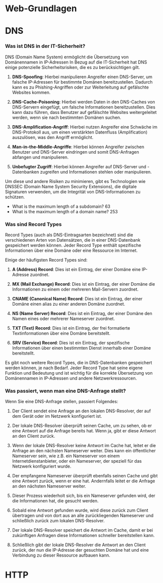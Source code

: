 # Web-Grundlagen

# DNS
### Was ist DNS in der IT-Sicherheit?
DNS (Domain Name System) ermöglicht die Übersetzung von Domänennamen in IP-Adressen  In Bezug auf die IT-Sicherheit hat DNS einige potenzielle Sicherheitsrisiken, die es zu berücksichtigen gilt.

1.  **DNS-Spoofing**: Hierbei manipulieren Angreifer einen DNS-Server, um falsche IP-Adressen für bestimmte Domänen bereitzustellen. Dadurch kann es zu Phishing-Angriffen oder zur Weiterleitung auf gefälschte Websites kommen.
    
2.  **DNS-Cache-Poisoning**: Hierbei werden Daten in den DNS-Caches von DNS-Servern eingefügt, um falsche Informationen bereitzustellen. Dies kann dazu führen, dass Benutzer auf gefälschte Websites weitergeleitet werden, wenn sie nach bestimmten Domänen suchen.
    
3.  **DNS-Amplification-Angriff**: Hierbei nutzen Angreifer eine Schwäche im DNS-Protokoll aus, um einen verstärkten Datenfluss (Amplification) auszulösen, was den Angriff ermöglicht.
    
4.  **Man-in-the-Middle-Angriffe**: Hierbei können Angreifer zwischen Benutzer und DNS-Server eindringen und somit DNS-Anfragen abfangen und manipulieren.
    
5.  **Unbefugter Zugriff**: Hierbei können Angreifer auf DNS-Server und -Datenbanken zugreifen und Informationen stehlen oder manipulieren.

Um diese und andere Risiken zu minimieren, gibt es Technologien wie DNSSEC (Domain Name System Security Extensions), die digitale Signaturen verwenden, um die Integrität von DNS-Informationen zu schützen.

- What is the maximum length of a subdomain? 63
- What is the maximum length of a domain name? 253

### Was sind Record Types
Record Types (auch als DNS-Eintragsarten bezeichnet) sind die verschiedenen Arten von Datensätzen, die in einer DNS-Datenbank gespeichert werden können. Jeder Record Type enthält spezifische Informationen über eine Domäne oder eine Ressource im Internet.

Einige der häufigsten Record Types sind:

1.  **A (Address) Record**: Dies ist ein Eintrag, der einer Domäne eine IP-Adresse zuordnet.
    
2.  **MX (Mail Exchange) Record**: Dies ist ein Eintrag, der einer Domäne die Informationen zu einem oder mehreren Mail-Servern zuordnet.
    
3.  **CNAME (Canonical Name) Record**: Dies ist ein Eintrag, der einer Domäne einen alias zu einer anderen Domäne zuordnet.
    
4.  **NS (Name Server) Record**: Dies ist ein Eintrag, der einer Domäne den Namen eines oder mehrerer Nameserver zuordnet.
    
5.  **TXT (Text) Record**: Dies ist ein Eintrag, der frei formatierte Textinformationen über eine Domäne bereitstellt.
    
6.  **SRV (Service) Record**: Dies ist ein Eintrag, der spezifische Informationen über einen bestimmten Dienst innerhalb einer Domäne bereitstellt.

Es gibt noch weitere Record Types, die in DNS-Datenbanken gespeichert werden können, je nach Bedarf. Jeder Record Type hat seine eigene Funktion und Bedeutung und ist wichtig für die korrekte Übersetzung von Domänennamen in IP-Adressen und andere Netzwerkressourcen.

### Was passiert, wenn man eine DNS-Anfrage stellt?

Wenn Sie eine DNS-Anfrage stellen, passiert Folgendes:

1.  Der Client sendet eine Anfrage an den lokalen DNS-Resolver, der auf dem Gerät oder im Netzwerk konfiguriert ist.
    
2.  Der lokale DNS-Resolver überprüft seinen Cache, um zu sehen, ob er eine Antwort auf die Anfrage bereits hat. Wenn ja, gibt er diese Antwort an den Client zurück.
    
3.  Wenn der lokale DNS-Resolver keine Antwort im Cache hat, leitet er die Anfrage an den nächsten Nameserver weiter. Dies kann ein öffentlicher Nameserver sein, wie z.B. ein Nameserver von einem Internetdienstanbieter, oder ein Nameserver, der speziell für das Netzwerk konfiguriert wurde.
    
4.  Der empfangene Nameserver überprüft ebenfalls seinen Cache und gibt eine Antwort zurück, wenn er eine hat. Andernfalls leitet er die Anfrage an den nächsten Nameserver weiter.
    
5.  Dieser Prozess wiederholt sich, bis ein Nameserver gefunden wird, der die Informationen hat, die gesucht werden.
    
6.  Sobald eine Antwort gefunden wurde, wird diese zurück zum Client übertragen und von dort aus an alle zurückliegenden Nameserver und schließlich zurück zum lokalen DNS-Resolver.
    
7.  Der lokale DNS-Resolver speichert die Antwort im Cache, damit er bei zukünftigen Anfragen diese Informationen schneller bereitstellen kann.
    
8.  Schließlich gibt der lokale DNS-Resolver die Antwort an den Client zurück, der nun die IP-Adresse der gesuchten Domäne hat und eine Verbindung zu dieser Ressource aufbauen kann.


# HTTP
## 
